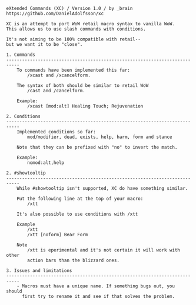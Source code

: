     eXtended Commands (XC) / Version 1.0 / by _brain
    https://github.com/DanielAdolfsson/xc
    
    XC is an attempt to port WoW retail macro syntax to vanilla WoW.
    This allows us to use slash commands with conditions.
    
    It's not aiming to be 100% compatible with retail-- 
    but we want it to be "close".

    1. Commands
    ---------------------------------------------------------------------------
        To commands have been implemented this far:
            /xcast and /xcancelform.
    
        The syntax of both should be similar to retail WoW 
            /cast and /cancelform.
    
        Example:
            /xcast [mod:alt] Healing Touch; Rejuvenation
            
    2. Conditions
    ---------------------------------------------------------------------------
        Implemented conditions so far:
            mod/modifier, dead, exists, help, harm, form and stance
            
        Note that they can be prefixed with "no" to invert the match.

        Example:
            nomod:alt,help
        
    2. #showtooltip
    ---------------------------------------------------------------------------
        While #showtooltip isn't supported, XC do have something similar.
        
        Put the following line at the top of your macro:
            /xtt
            
        It's also possible to use conditions with /xtt    
        
        Example
            /xtt
            /xtt [noform] Bear Form
        
        Note
            /xtt is eperimental and it's not certain it will work with other 
            action bars than the blizzard ones.
        
    3. Issues and limitations
    ---------------------------------------------------------------------------
        - Macros must have a unique name. If something bugs out, you should 
          first try to rename it and see if that solves the problem. 

